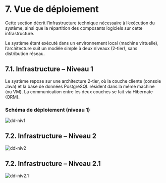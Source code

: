 # 7. Vue de déploiement

Cette section décrit l’infrastructure technique nécessaire à l’exécution du système, ainsi que la répartition des composants logiciels sur cette infrastructure.

Le système étant exécuté dans un environnement local (machine virtuelle), l’architecture suit un modèle simple à deux niveaux (2-tier), sans distribution réseau.

## 7.1. Infrastructure – Niveau 1
Le système repose sur une architecture 2-tier, où la couche cliente (console Java) et la base de données PostgreSQL résident dans la même machine (ou VM).
La communication entre les deux couches se fait via Hibernate (ORM).

### Schéma de déploiement (niveau 1)
![dd-niv1](https://img.plantuml.biz/plantuml/svg/ZP5DIiD068RtWTpX9HkJHIYu52fDsuKKOwE5hjnC9nzrC9alp4oA889ty1Bs7Bs99t6cMlyG4OQi7jxdcSd8Ec5StpPnv9Hh25CbraQqBQ7sPxVj6bRKadPuUNn2OUIDSYHTRmZ7kLDauYYEZZ0S3d71rDUGZGfqkYpHi1H-adjKaomWSQJPpoQby3EQtbdw0cS9xkC8aDnshCDGKdHTewHmYZMg-U9QfpEn4PYmjkpNSvJBIPR4qSFF4ajcGxt1U8gqOklMXXQNvx-67D1qolAMpA6Y5awiXFNWE7p3Yx3MkorPV0v-L_iiJNUXTNvLOgC4pjIAZ1QE1hEgU9F_yqx8yzE_rJX18UNksUvDmPX-w3205sOXRKIwtl_ZLm00)

## 7.2. Infrastructure – Niveau 2
![dd-niv2](https://img.plantuml.biz/plantuml/svg/fPD1IiD058RtWTpXaOq9KheNAaqQiOPMemdgefjfyXe79pDnCgc82Dx1KxJNw4qyYPDODQr52i8iilZd_x__lKo_L4IgAcUceQXY23ubcIHvZf3gireKJ53CaIjuVtq3joWOJOYYWiCDJi6E2abv1fuG2WuX5ANA94QN8ySqJEC0UhqUd0kiKaWOhKriJkOq8meh2OyuTMg5QN2Xmwp1RudES2nuDWq0ZKbd955WdN65KdyYL8eoMZRI2H_6uv5c2CYSH8caXPfmExvxof4XcNNTmBrrBDDusGOhKSxhAF9LRRRHQeCmsg7rHNAF4ZhGlhHcJaHU25wNihOcfzdQenjV3tR2JKdvkGZ1-Mg1vIuOpsz1j3QmPaY98esDvMsR_OWtiw-GDQ3hkFyC73gTuxtAmv6EVQXMIwN1Xd4SWdrw4dV3YoXk_gMzF9gmlshgbC3t1jyRzlLm80ZT9gAFF6rUmWS0)

## 7.2. Infrastructure – Niveau 2.1
![dd-niv2.1](https://img.plantuml.biz/plantuml/svg/fPJTRjf048NlBVaTHhuff494_P4Y5A8OI9EW_BZOIdh1pTeCP1LxrzrT9qshIdc7la7lw6lm9dcIpjen44gkQY7XzSwU-Npco8VQC6MAB7KTmqsACE1ifbYM8KpejvZdgUIOeJ3mzFWB_3nFUS8CbmAkCOP6c2ikPj2Jqi1R2AGsCuNXvpDQ3A-ZfkkupXleThjm8R6OG99oAzKGx8xFcC52mJt6JLlXEa9IIw__RmbrQdh0DFIKlDUeu8Vh010tdxB4W7TL84Gt3nccoAPZSHATs_x-qF_YlIpiItdB4ORXKHYUNbwS3cZ_vokCVd0A-CsW4WYDJCQSp6a35sOn9uEi0zkmrqwLn7xEdtSsc4VujLZyCQY9vl9YBFp2t4Z5lvVA7UWXK_IY-sJYmJP8Sk7EMiFgWKoXaKXXKDYd0vdSedh9jznS6zbOD4YWixUxjzjyniqhq4HckHIMsriVyVbLlwoZ_usgqL4OWMsYP9gYqYJTPZblx-nKoYFKPhjmY4cXk7aOYwV7t_19gWnIEUEYMfC1CEKfELhArCLRB8cPha8hXLZCoTZN39ammyfYRvLNmft4dOyVth-hS8DZAsyRj5ejWa_BkMYx-e_BTUe4az21TH7irO6JA0f2E3wAsi5b615CKYLLezOsQHi7hPdLmIcQvAQC43GqXp3mc_knQXziZnEPwJghIAv9rGXL6DVBwrvbzSh-cdtZSNstWQcMQMS4HhtvbDiPMPfyfHCSmxCXmq6ll_ow36XWCAHNinCvH34flrT_0G00)